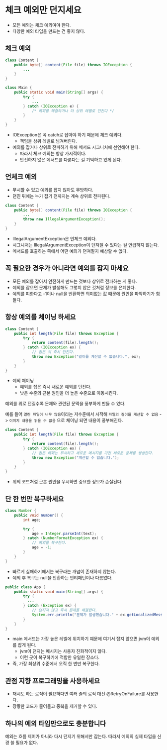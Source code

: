 # 체크 예외만 던지세요

- 모든 예외는 체크 예외여야 한다.
- 다양한 예외 타입을 만드는 건 좋지 않다.

## 체크 예외

```java
class Content {
    public byte[] content(File file) throws IOException {
        ...
    }
}

class Main {
    public static void main(String[] args) {
        try {
            ...
        } catch (IOException e) {
            /* 예외를 해결하거나 더 상위 레벨로 던진다 */
        }
    }
}
```

- IOException은 꼭 catch로 잡아야 하기 때문에 체크 예외다.
    - 책임을 상위 레벨로 넘겨버린다.
- 예외를 잡거나 상위로 전파하기 위해 메서드 시그니처에 선언해야 한다.
    - 따라서 체크 예외는 항상 가시적이다.
    - 안전하지 않은 메서드를 다룬다는 걸 기억하고 있게 된다.

## 언체크 예외

- 무시할 수 있고 예외를 잡지 않아도 무방하다.
- 던진 뒤에는 누가 잡기 전까지는 계속 상위로 전파된다.

```java
class Content {
    public byte[] content(File file) throws IOException {
        ...
        throw new IllegalArgumentException();
    }
}
```

- IllegalArgumentException은 언체크 예외다.
- 시그니처는 IllegalArgumentException이 던져질 수 있다는 걸 언급하지 않는다.
- 메서드를 호출하는 쪽에서 어떤 예외가 던져질지 예상할 수 없다.

## 꼭 필요한 경우가 아니라면 예외를 잡지 마세요

- 모든 예외를 잡아서 안전하게 만드는 것보다 상위로 전파하는 게 좋다.
- 예외를 잡으면 문제가 발생해도 그렇지 않은 것처럼 정보를 은폐한다.
- 예외를 피한다고 -1이나 null을 반환하면 의미없는 값 때문에 원인을 파악하기가 힘들다.

## 항상 예외를 체이닝 하세요

```java
class Content {
    public int length(File file) throws Exception {
        try {
            return content(file).length();
        } catch (IOException ex) {
            // 잡은 뒤 즉시 던진다.
            throw new Exception("길이를 계산할 수 없습니다.", ex);
        }
    }
}
```

- 예외 체이닝
    - 예외를 잡은 즉시 새로운 예외를 던진다.
    - 낮은 수준의 근본 원인을 더 높은 수준으로 이동시킨다.

예외를 위로 던질수록 문제와 관련된 문맥을 풍부하게 만들 수 있다.

예를 들어 `열린 파일이 너무 많음`이라는 저수준에서 시작해 `파일의 길이를 계산할 수 없음` -> `이미지 내용을 읽을 수 없음` 으로 체이닝 되면 내용이 풍부해진다.

```java
class Content {
    public int length(File file) throws Exception {
        try {
            return content(file).length();
        } catch (IOException ex) {
            // 잡은 예외는 무시하고 새로운 메시지를 가진 새로운 문제를 생성한다.
            throw new Exception("계산할 수 없습니다.");
        }
    }
}
```

- 위의 코드처럼 근본 원인을 무시하면 중요한 정보가 손실된다.

## 단 한 번만 복구하세요

```java
class Number {
    public void number() {
        int age;

        try {
            age = Integer.parseInt(text);
        } catch (NumberFormatException ex) {
            // 예외를 복구한다.
            age = -1;
        }
    }
}
```

- 빠르게 실패하기에서는 복구라는 개념이 존재하지 않는다.
- 예외 후 복구는 null을 반환하는 안티패턴이나 다름없다.

```java
public class App {
    public static void main(String[] args) {
        try {
          ...
        } catch (Exception ex) {
            // 던지지 않고 즉시 문제를 해결한다.
            System.err.println("문제가 발생했습니다." + ex.getLocalizedMessage());
        }
    }
}
```

- main 메서드는 가장 높은 레벨에 위치하기 떄문에 여기서 잡지 않으면 jvm이 예외를 잡게 된다.
    - jvm이 던지는 메시지는 사용자 친화적이지 않다.
    - 이런 곳이 복구하기에 적합한 유일한 장소다.
- 즉, 가장 최상위 수준에서 오직 한 번만 복구한다.

## 관점 지향 프로그래밍을 사용하세요

- 재시도 하는 로직이 필요하다면 여러 줄의 로직 대신 @RetryOnFailure를 사용한다.
- 장황한 코드가 줄어들고 중복을 제거할 수 있다.

## 하나의 예외 타입만으로도 충분합니다

예외는 흐름 제어가 아니라 다시 던지기 위해서만 잡는다. 따라서 예외의 실제 타입을 신경 쓸 필요가 없다.